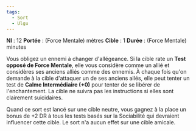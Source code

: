 ```yaml
---
tags:
  - Sort
  - Ulgu
---
```

**NI** : 12
**Portée** : (Force Mentale) mètres
**Cible** : 1
**Durée** : (Force Mentale) minutes

Vous obligez un ennemi à changer d'allégeance. Si la cible rate un **Test opposé de Force Mentale**, elle vous considère comme un allié et considères ses anciens alliés comme des ennemis. À chaque fois qu'on demande à la cible d'attaquer un de ses anciens allés, elle peut tenter un test de **Calme Intermédiaire (+0)** pour tenter de se libérer de l'enchantement. La cible ne suivra pas les instructions si elles sont clairement suicidaires.

Quand ce sort est lancé sur une cible neutre, vous gagnez à la place un bonus de +2 DR à tous les tests basés sur la Sociabilité qui devraient influencer cette cible. Le sort n'a aucun effet sur une cible amicale.